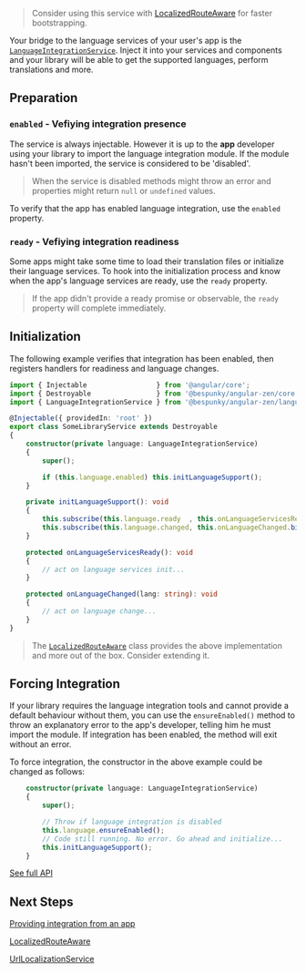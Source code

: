 > Consider using this service with [LocalizedRouteAware](localizedrouteaware-(abstract).html) for faster bootstrapping.

Your bridge to the language services of your user's app is the [`LanguageIntegrationService`](/docs/zen/injectables/LanguageIntegrationService.html). Inject it into your services and components and your library will be able to get the supported languages, perform translations and more.

## Preparation
### `enabled` - Vefiying integration presence
The service is always injectable. However it is up to the **app** developer using your library to import the language integration module.
If the module hasn't been imported, the service is considered to be 'disabled'.

> When the service is disabled methods might throw an error and properties might return `null` or `undefined` values.

To verify that the app has enabled language integration, use the `enabled` property.

### `ready` - Vefiying  integration readiness
Some apps might take some time to load their translation files or initialize their language services. To hook into the initialization process and know when the app's language services are ready, use the `ready` property.

> If the app didn't provide a ready promise or observable, the `ready` property will complete immediately.

## Initialization
The following example verifies that integration has been enabled, then registers handlers for readiness and language changes.

```typescript
import { Injectable                 } from '@angular/core';
import { Destroyable                } from '@bespunky/angular-zen/core'; 
import { LanguageIntegrationService } from '@bespunky/angular-zen/language';

@Injectable({ providedIn: 'root' })
export class SomeLibraryService extends Destroyable
{
    constructor(private language: LanguageIntegrationService)
    {
        super();

        if (this.language.enabled) this.initLanguageSupport();
    }

    private initLanguageSupport(): void
    {
        this.subscribe(this.language.ready  , this.onLanguageServicesReady.bind(this)); // Subscribe to the `ready` observable
        this.subscribe(this.language.changed, this.onLanguageChanged.bind(this));
    }

    protected onLanguageServicesReady(): void
    {
        // act on language services init...
    }

    protected onLanguageChanged(lang: string): void
    {
        // act on language change...
    }
}
```

> The [`LocalizedRouteAware`](localizedrouteaware-(abstract).html) class provides the above implementation and more out of the box. Consider extending it.

## Forcing Integration
If your library requires the language integration tools and cannot provide a default behaviour without them, you can use the `ensureEnabled()` method to throw an explanatory error to the app's developer, telling him he must import the module. If integration has been enabled, the method will exit without an error.

To force integration, the constructor in the above example could be changed as follows:
```typescript
    constructor(private language: LanguageIntegrationService)
    {
        super();

        // Throw if language integration is disabled
        this.language.ensureEnabled();
        // Code still running. No error. Go ahead and initialize...
        this.initLanguageSupport();
    }
```

[See full API](/docs/zen/injectables/LanguageIntegrationService.html)

## Next Steps
[Providing integration from an app](providing-from-an-app.html)

[LocalizedRouteAware](localizedrouteaware-\(abstract\).html)

[UrlLocalizationService](urllocalizationservice.html)